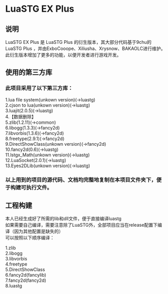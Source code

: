 # LuaSTG EX Plus  

## 说明  

LuaSTG EX Plus 是 LuaSTG Plus 的衍生版本，其大部分代码基于9chu的 LuaSTG Plus ，并由ExboCooope、Xiliusha、Xrysnow、BAKAOLC进行维护。此衍生版本增加了更多的功能，以便开发者进行游戏开发。  

## 使用的第三方库  

### 此项目采用了以下第三方库：  

1.lua file system(unkown version)(->luastg)  
2.cjson to lua(unkown version)(->luastg)  
3.luajit(2.0.5)(->luastg)  
4.【数据删除】  
5.zlib(1.2.11)(->common)  
6.libogg(1.3.3)(->fancy2d)  
7.libvorbis(1.3.6)(->fancy2d)  
8.freetype(2.9.1)(->fancy2d)  
9.DirectShowClass(unkown version)(->fancy2d)  
10.fancy2d(0.6)(->luastg)  
11.lstgx_Math(unkown version)(->luastg)  
12.LuaSocket(2.0.1)(->luastg)  
13.Eyes2DLib(unkown version)(->luastg)  

### 以上用到的项目的源代码、文档均完整地复制在本项目文件夹下，便于构建可执行文件。  

## 工程构建  

本人已经生成好了所需的lib和dll文件，便于直接编译luastg  
如果需要自己编译，需要注意除了LuaSTG外，全部项目应当在release配置下编译（因为其他配置是缺失的）  
可以按照以下顺序编译：  

1.zlib  
2.libogg  
3.libvorbis  
4.freetype  
5.DirectShowClass  
6.fancy2d(fancylib)  
7.fancy2d(fancy2d)  
8.luastg  
